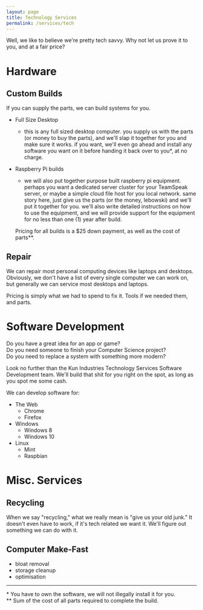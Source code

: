 ```yaml
---
layout: page
title: Technology Services
permalink: /services/tech
---
```


Well, we like to believe we're pretty tech savvy. Why not let us prove it to you, and at a fair price?

# Hardware

## Custom Builds
If you can supply the parts, we can build systems for you.

- Full Size Desktop
  - this is any full sized desktop computer. you supply us with the parts (or money to buy the parts), and we'll slap it together for you and make sure it works. if you want, we'll even go ahead and install any software you want on it before handing it back over to you\*, at no charge.
- Raspberry Pi builds
  - we will also put together purpose built raspberry pi equipment. perhaps you want a dedicated server cluster for your TeamSpeak server, or maybe a simple cloud file host for you local network. same story here, just give us the parts (or the money, lebowski) and we'll put it together for you. we'll also write detailed instructions on how to use the equipment, and we will provide support for the equipment for no less than one (1) year after build.
  
  Pricing for all builds is a $25 down payment, as well as the cost of parts\*\*.

## Repair
We can repair most personal computing devices like laptops and desktops. Obviously, we don't have a list of every single computer we can work on, but generally we can service most desktops and laptops.

Pricing is simply what we had to spend to fix it. Tools if we needed them, and parts.

# Software Development
Do you have a great idea for an app or game?  
Do you need someone to finish your Computer Science project?  
Do you need to replace a system with something more modern?  

Look no further than the Kun Industries Technology Services Software Development team. We'll build that shit for you right on the spot, as long as you spot me some cash.  

We can develop software for:
- The Web
  - Chrome
  - Firefox
- Windows
  - Windows 8
  - Windows 10
- Linux
  - Mint
  - Raspbian

# Misc. Services
## Recycling
When we say "recycling," what we really mean is "give us your old junk." It doesn't even have to work, if it's tech related we want it. We'll figure out something we can do with it.

## Computer Make-Fast
- bloat removal
- storage cleanup
- optimisation

---  
  
\* You have to own the software, we will not illegally install it for you.  
\*\* Sum of the cost of all parts required to complete the build. <!-- we might already have the parts, but not have the money to sustain business, and so have to charge -->
